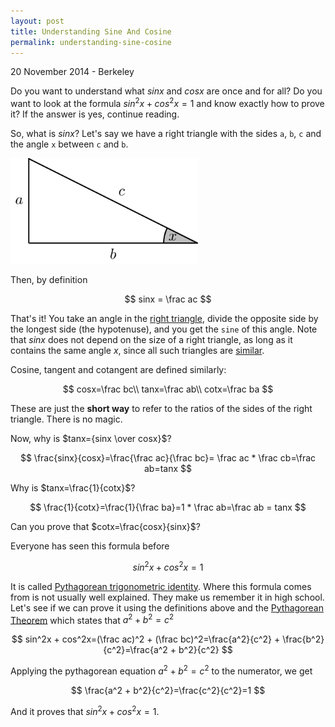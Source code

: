 ```yaml
---
layout: post
title: Understanding Sine And Cosine
permalink: understanding-sine-cosine
---
```


<p class="meta">20 November 2014 - Berkeley</p>

Do you want to understand what $sinx$ and $cosx$ are once and for all? Do you want to look at the formula
$sin^2x + cos^2x=1$ and know exactly how to prove it? If the answer is yes, continue reading.

So, what is $sinx$?
Let's say we have a right triangle with the sides `a`, `b`, `c` and the angle `x` between `c` and `b`.

![Triangle][tr]

Then, by definition

$$ sinx = \frac ac $$

That's it! You take an angle in the [right triangle][right_triangle], divide the opposite side by the longest side (the hypotenuse),
and you get the `sine` of this angle. Note that $sinx$ does not depend on the size of a right triangle,
as long as it contains the same angle $x$, since all such triangles are [similar][similar_triangle].

Cosine, tangent and cotangent are defined similarly:

$$
cosx=\frac bc\\
tanx=\frac ab\\
cotx=\frac ba
$$

These are just the **short way** to refer to the ratios of the sides of the right triangle. There is no magic.

Now, why is $tanx={sinx \over cosx}$?

$$
\frac{sinx}{cosx}=\frac{\frac ac}{\frac bc}= \frac ac * \frac cb=\frac ab=tanx
$$

Why is $tanx=\frac{1}{cotx}$?

$$
\frac{1}{cotx}=\frac{1}{\frac ba}=1 * \frac ab=\frac ab = tanx
$$

Can you prove that $cotx=\frac{cosx}{sinx}$?

Everyone has seen this formula before

$$
sin^2x + cos^2x=1
$$

It is called [Pythagorean trigonometric identity][pythagorean_trig]. Where this formula comes from is not usually
well explained. They make us remember it in high school. Let's see if we can prove it using the definitions
above and the [Pythagorean Theorem][pythagorean] which states that $a^2 + b^2=c^2$

$$
sin^2x + cos^2x=(\frac ac)^2 + (\frac bc)^2=\frac{a^2}{c^2} + \frac{b^2}{c^2}=\frac{a^2 + b^2}{c^2}
$$

Applying the pythagorean equation $a^2 + b^2=c^2$ to the numerator, we get

$$
\frac{a^2 + b^2}{c^2}=\frac{c^2}{c^2}=1
$$

And it proves that $sin^2x + cos^2x=1$.

[tr]: /images/right_triangle.png  "Triangle"
[pythagorean]: http://en.wikipedia.org/wiki/Pythagorean_theorem
[pythagorean_trig]: http://en.wikipedia.org/wiki/Pythagorean_trigonometric_identity
[pythagorean_trig]: http://en.wikipedia.org/wiki/Pythagorean_trigonometric_identity
[similar_triangle]: http://www.mathsisfun.com/geometry/triangles-similar.html
[right_triangle]: http://en.wikipedia.org/wiki/Right_triangle


